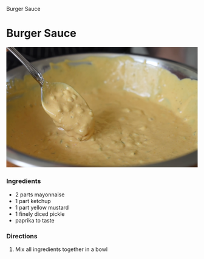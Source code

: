 Burger Sauce

# Burger Sauce

![Delicious burger sauce](images/burger_sauce.png)

### Ingredients

- 2 parts mayonnaise
- 1 part ketchup
- 1 part yellow mustard
- 1 finely diced pickle
- paprika to taste

### Directions

1. Mix all ingredients together in a bowl
